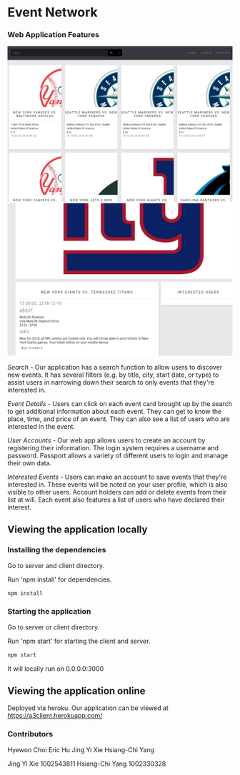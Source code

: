 # Event Network
### Web Application Features

![alt](./images/image1.png)
![alt](./images/image2.png)

*Search* - Our application has a search function to allow users to discover new events. It has several filters (e.g. by title, city, start date, or type) to assist users in narrowing down their search to only events that they're interested in.

*Event Details* - Users can click on each event card brought up by the search to get additional information about each event. They can get to know the place, time, and price of an event. They can also see a list of users who are interested in the event.

*User Accounts* - Our web app allows users to create an account by registering their information. The login system requires a username and password. Passport allows a variety of different users to login and manage their own data.

*Interested Events* - Users can make an account to save events that they're interested in. These events will be noted on your user profile, which is also visible to other users. Account holders can add or delete events from their list at will. Each event also features a list of users who have declared their interest.

## Viewing the application locally
### Installing the dependencies

Go to server and client directory.

Run 'npm install' for dependencies.

```javascript
npm install
```

### Starting the application

Go to server or client directory.

Run 'npm start' for starting the client and server.

```javascript
npm start
```
It will locally run on 0.0.0.0:3000

## Viewing the application online
Deployed via heroku.
Our application can be viewed at https://a3client.herokuapp.com/

### Contributors
Hyewon Choi
Eric Hu
Jing Yi Xie
Hsiang-Chi Yang

Jing Yi Xie 1002543811
Hsiang-Chi Yang 1002330328
